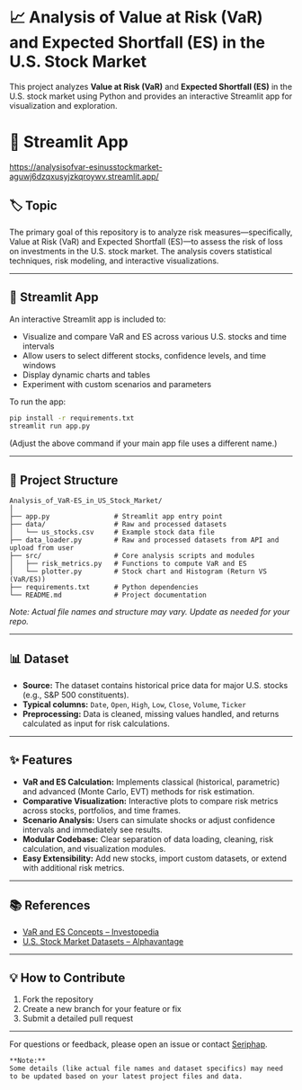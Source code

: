 # 📈 Analysis of Value at Risk (VaR) and Expected Shortfall (ES) in the U.S. Stock Market

This project analyzes **Value at Risk (VaR)** and **Expected Shortfall (ES)** in the U.S. stock market using Python and provides an interactive Streamlit app for visualization and exploration.

# 🔗 Streamlit App
https://analysisofvar-esinusstockmarket-aguwj6dzqxusyjzkqroywv.streamlit.app/


## 🏷️ Topic

The primary goal of this repository is to analyze risk measures—specifically, Value at Risk (VaR) and Expected Shortfall (ES)—to assess the risk of loss on investments in the U.S. stock market. The analysis covers statistical techniques, risk modeling, and interactive visualizations.

---

## 🚀 Streamlit App

An interactive Streamlit app is included to:
- Visualize and compare VaR and ES across various U.S. stocks and time intervals
- Allow users to select different stocks, confidence levels, and time windows
- Display dynamic charts and tables
- Experiment with custom scenarios and parameters

To run the app:
```bash
pip install -r requirements.txt
streamlit run app.py
```
(Adjust the above command if your main app file uses a different name.)

---

## 📁 Project Structure

```
Analysis_of_VaR-ES_in_US_Stock_Market/
│
├── app.py                # Streamlit app entry point
├── data/                 # Raw and processed datasets
│   └── us_stocks.csv     # Example stock data file
├── data_loader.py        # Raw and processed datasets from API and upload from user
├── src/                  # Core analysis scripts and modules
│   ├── risk_metrics.py   # Functions to compute VaR and ES
│   └── plotter.py        # Stock chart and Histogram (Return VS (VaR/ES))
├── requirements.txt      # Python dependencies
└── README.md             # Project documentation
```
_Note: Actual file names and structure may vary. Update as needed for your repo._

---

## 📊 Dataset

- **Source:** The dataset contains historical price data for major U.S. stocks (e.g., S&P 500 constituents).
- **Typical columns:** `Date`, `Open`, `High`, `Low`, `Close`, `Volume`, `Ticker`
- **Preprocessing:** Data is cleaned, missing values handled, and returns calculated as input for risk calculations.

---

## ✨ Features

- **VaR and ES Calculation:** Implements classical (historical, parametric) and advanced (Monte Carlo, EVT) methods for risk estimation.
- **Comparative Visualization:** Interactive plots to compare risk metrics across stocks, portfolios, and time frames.
- **Scenario Analysis:** Users can simulate shocks or adjust confidence intervals and immediately see results.
- **Modular Codebase:** Clear separation of data loading, cleaning, risk calculation, and visualization modules.
- **Easy Extensibility:** Add new stocks, import custom datasets, or extend with additional risk metrics.

---

## 📚 References

- [VaR and ES Concepts – Investopedia](https://www.investopedia.com/terms/v/valueatrisk.asp)
- [U.S. Stock Market Datasets – Alphavantage](https://www.alphavantage.co/documentation/)

---

## 💡 How to Contribute

1. Fork the repository
2. Create a new branch for your feature or fix
3. Submit a detailed pull request

---

For questions or feedback, please open an issue or contact [Seriphap](https://github.com/Seriphap).

```
**Note:**  
Some details (like actual file names and dataset specifics) may need to be updated based on your latest project files and data.
```
